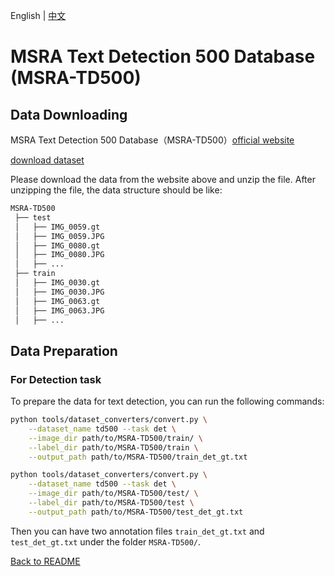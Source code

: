 English | [中文](../../cn/datasets/td500_CN.md)

# MSRA Text Detection 500 Database (MSRA-TD500)

## Data Downloading
MSRA Text Detection 500 Database（MSRA-TD500）[official website](http://www.iapr-tc11.org/mediawiki/index.php/MSRA_Text_Detection_500_Database_(MSRA-TD500))

[download dataset](http://www.iapr-tc11.org/mediawiki/index.php/MSRA_Text_Detection_500_Database_(MSRA-TD500))

Please download the data from the website above and unzip the file.
After unzipping the file, the data structure should be like:

```txt
MSRA-TD500
 ├── test
 │   ├── IMG_0059.gt
 │   ├── IMG_0059.JPG
 │   ├── IMG_0080.gt
 │   ├── IMG_0080.JPG
 │   ├── ...
 ├── train
 │   ├── IMG_0030.gt
 │   ├── IMG_0030.JPG
 │   ├── IMG_0063.gt
 │   ├── IMG_0063.JPG
 │   ├── ...
```

## Data Preparation

### For Detection task

To prepare the data for text detection, you can run the following commands:

```bash
python tools/dataset_converters/convert.py \
    --dataset_name td500 --task det \
    --image_dir path/to/MSRA-TD500/train/ \
    --label_dir path/to/MSRA-TD500/train \
    --output_path path/to/MSRA-TD500/train_det_gt.txt
```
```bash
python tools/dataset_converters/convert.py \
    --dataset_name td500 --task det \
    --image_dir path/to/MSRA-TD500/test/ \
    --label_dir path/to/MSRA-TD500/test \
    --output_path path/to/MSRA-TD500/test_det_gt.txt
```

Then you can have two annotation files `train_det_gt.txt` and `test_det_gt.txt` under the folder `MSRA-TD500/`.

[Back to README](../../../tools/dataset_converters/README.md)
